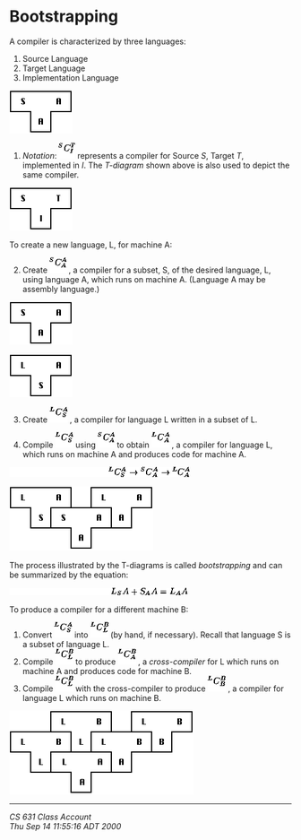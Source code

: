 # Bootstrapping

A compiler is characterized by three languages:

1.  Source Language
2.  Target Language
3.  Implementation Language

![](../../images/bootstrapping/SAA.gif)

1. *Notation*: ![](../../images/bootstrapping/img1.gif) represents a compiler for Source _S_, Target _T_, implemented in _I_. The _T-diagram_ shown above is also used to depict the same compiler.

![](../../images/bootstrapping/SIT.gif)


To create a new language, L, for machine A:

2.  Create ![tex2html_wrap_inline71](../../images/bootstrapping/img2.gif) , a compiler for a subset, S, of the desired language, L, using language A, which runs on machine A. (Language A may be assembly language.)

![](../../images/bootstrapping/SAA.gif)

![](../../images/bootstrapping/LSA.gif)
    
3.  Create ![tex2html_wrap_inline73](../../images/bootstrapping/img3.gif) , a compiler for language L written in a subset of L.

4.  Compile ![tex2html_wrap_inline73](../../images/bootstrapping/img3.gif) using ![tex2html_wrap_inline71](../../images/bootstrapping/img2.gif) to obtain ![tex2html_wrap_inline79](../../images/bootstrapping/img4.gif) , a compiler for language L, which runs on machine A and produces code for machine A.
    

![displaymath81](../../images/bootstrapping/img5.gif)

![](../../images/bootstrapping/bootstrap.gif)

The process illustrated by the T-diagrams is called _bootstrapping_ and can be summarized by the equation:

![displaymath83](../../images/bootstrapping/img6.gif)

To produce a compiler for a different machine B:

1.  Convert ![tex2html_wrap_inline85](../../images/bootstrapping/img3.gif) into ![tex2html_wrap_inline87](../../images/bootstrapping/img8.gif) (by hand, if necessary). Recall that language S is a subset of language L.
2.  Compile ![tex2html_wrap_inline87](../../images/bootstrapping/img8.gif) to produce ![tex2html_wrap_inline91](../../images/bootstrapping/img9.gif) , a _cross-compiler_ for L which runs on machine A and produces code for machine B.
3.  Compile ![tex2html_wrap_inline87](../../images/bootstrapping/img8.gif) with the cross-compiler to produce ![tex2html_wrap_inline95](../../images/bootstrapping/img10.gif) , a compiler for language L which runs on machine B.

![](../../images/bootstrapping/crosscompile.gif)


* * *

_CS 631 Class Account  
Thu Sep 14 11:55:16 ADT 2000_